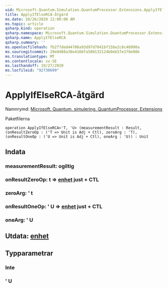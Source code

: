 ```yaml
---
uid: Microsoft.Quantum.Simulation.QuantumProcessor.Extensions.ApplyIfElseRCA
title: ApplyIfElseRCA-åtgärd
ms.date: 10/26/2020 12:00:00 AM
ms.topic: article
qsharp.kind: operation
qsharp.namespace: Microsoft.Quantum.Simulation.QuantumProcessor.Extensions
qsharp.name: ApplyIfElseRCA
qsharp.summary: ''
ms.openlocfilehash: fb2f7ded44708a93d97d7041bf15be2c8c48990a
ms.sourcegitcommit: 29e0d88a30e4166fa580132124b0eb57e1f0e986
ms.translationtype: MT
ms.contentlocale: sv-SE
ms.lasthandoff: 10/27/2020
ms.locfileid: "92730699"
---
```

# <a name="applyifelserca-operation"></a>ApplyIfElseRCA-åtgärd

Namnrymd: [Microsoft. Quantum. simulering. QuantumProcessor. Extensions](xref:Microsoft.Quantum.Simulation.QuantumProcessor.Extensions)

Paketfilerna [](https://nuget.org/packages/)




```qsharp
operation ApplyIfElseRCA<'T, 'U> (measurementResult : Result, (onResultZeroOp : ('T => Unit is Adj + Ctl), zeroArg : 'T), (onResultOneOp : ('U => Unit is Adj + Ctl), oneArg : 'U)) : Unit
```


## <a name="input"></a>Indata

### <a name="measurementresult--__invalidresult__"></a>measurementResult: __ogiltig <Result>__




### <a name="onresultzeroop--t--unit-adj--ctl"></a>onResultZeroOp: t => [enhet](xref:microsoft.quantum.lang-ref.unit) just + CTL




### <a name="zeroarg--t"></a>zeroArg: ' t




### <a name="onresultoneop--u--unit-adj--ctl"></a>onResultOneOp: ' U => [enhet](xref:microsoft.quantum.lang-ref.unit) just + CTL




### <a name="onearg--u"></a>oneArg: ' U





## <a name="output--unit"></a>Utdata: [enhet](xref:microsoft.quantum.lang-ref.unit)



## <a name="type-parameters"></a>Typparametrar

### <a name="t"></a>Inte


### <a name="u"></a>' U


